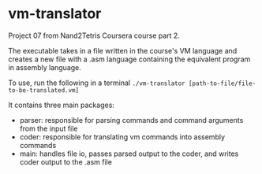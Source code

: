 # vm-translator
Project 07 from Nand2Tetris Coursera course part 2.

The executable takes in a file written in the course's VM language and creates a new file with a .asm language containing the equivalent program in assembly language.

To use, run the following in a terminal
`./vm-translator [path-to-file/file-to-be-translated.vm]`

It contains three main packages:
- parser: responsible for parsing commands and command arguments from the input file
- coder: responsible for translating vm commands into assembly commands
- main: handles file io, passes parsed output to the coder, and writes coder output to the .asm file
